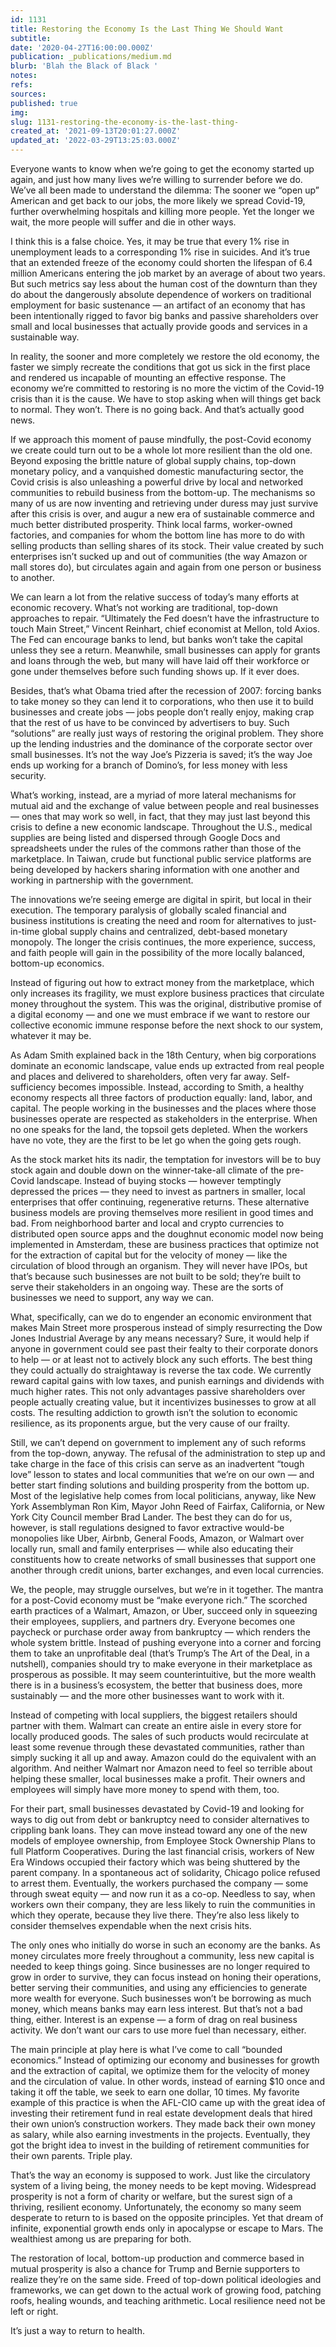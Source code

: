 ```yaml
---
id: 1131
title: Restoring the Economy Is the Last Thing We Should Want
subtitle: 
date: '2020-04-27T16:00:00.000Z'
publication: _publications/medium.md
blurb: 'Blah the Black of Black '
notes: 
refs: 
sources: 
published: true
img: 
slug: 1131-restoring-the-economy-is-the-last-thing-
created_at: '2021-09-13T20:01:27.000Z'
updated_at: '2022-03-29T13:25:03.000Z'
---
```

Everyone wants to know when we’re going to get the economy started up again, and just how many lives we’re willing to surrender before we do. We’ve all been made to understand the dilemma: The sooner we “open up” American and get back to our jobs, the more likely we spread Covid-19, further overwhelming hospitals and killing more people. Yet the longer we wait, the more people will suffer and die in other ways.

I think this is a false choice. Yes, it may be true that every 1% rise in unemployment leads to a corresponding 1% rise in suicides. And it’s true that an extended freeze of the economy could shorten the lifespan of 6.4 million Americans entering the job market by an average of about two years. But such metrics say less about the human cost of the downturn than they do about the dangerously absolute dependence of workers on traditional employment for basic sustenance — an artifact of an economy that has been intentionally rigged to favor big banks and passive shareholders over small and local businesses that actually provide goods and services in a sustainable way.

In reality, the sooner and more completely we restore the old economy, the faster we simply recreate the conditions that got us sick in the first place and rendered us incapable of mounting an effective response. The economy we’re committed to restoring is no more the victim of the Covid-19 crisis than it is the cause. We have to stop asking when will things get back to normal. They won’t. There is no going back. And that’s actually good news.

If we approach this moment of pause mindfully, the post-Covid economy we create could turn out to be a whole lot more resilient than the old one. Beyond exposing the brittle nature of global supply chains, top-down monetary policy, and a vanquished domestic manufacturing sector, the Covid crisis is also unleashing a powerful drive by local and networked communities to rebuild business from the bottom-up. The mechanisms so many of us are now inventing and retrieving under duress may just survive after this crisis is over, and augur a new era of sustainable commerce and much better distributed prosperity. Think local farms, worker-owned factories, and companies for whom the bottom line has more to do with selling products than selling shares of its stock. Their value created by such enterprises isn’t sucked up and out of communities (the way Amazon or mall stores do), but circulates again and again from one person or business to another.

We can learn a lot from the relative success of today’s many efforts at economic recovery. What’s not working are traditional, top-down approaches to repair. “Ultimately the Fed doesn’t have the infrastructure to touch Main Street,” Vincent Reinhart, chief economist at Mellon, told Axios. The Fed can encourage banks to lend, but banks won’t take the capital unless they see a return. Meanwhile, small businesses can apply for grants and loans through the web, but many will have laid off their workforce or gone under themselves before such funding shows up. If it ever does.

Besides, that’s what Obama tried after the recession of 2007: forcing banks to take money so they can lend it to corporations, who then use it to build businesses and create jobs — jobs people don’t really enjoy, making crap that the rest of us have to be convinced by advertisers to buy. Such “solutions” are really just ways of restoring the original problem. They shore up the lending industries and the dominance of the corporate sector over small businesses. It’s not the way Joe’s Pizzeria is saved; it’s the way Joe ends up working for a branch of Domino’s, for less money with less security.

What’s working, instead, are a myriad of more lateral mechanisms for mutual aid and the exchange of value between people and real businesses — ones that may work so well, in fact, that they may just last beyond this crisis to define a new economic landscape. Throughout the U.S., medical supplies are being listed and dispersed through Google Docs and spreadsheets under the rules of the commons rather than those of the marketplace. In Taiwan, crude but functional public service platforms are being developed by hackers sharing information with one another and working in partnership with the government.

The innovations we’re seeing emerge are digital in spirit, but local in their execution. The temporary paralysis of globally scaled financial and business institutions is creating the need and room for alternatives to just-in-time global supply chains and centralized, debt-based monetary monopoly. The longer the crisis continues, the more experience, success, and faith people will gain in the possibility of the more locally balanced, bottom-up economics.

Instead of figuring out how to extract money from the marketplace, which only increases its fragility, we must explore business practices that circulate money throughout the system. This was the original, distributive promise of a digital economy — and one we must embrace if we want to restore our collective economic immune response before the next shock to our system, whatever it may be.

As Adam Smith explained back in the 18th Century, when big corporations dominate an economic landscape, value ends up extracted from real people and places and delivered to shareholders, often very far away. Self-sufficiency becomes impossible. Instead, according to Smith, a healthy economy respects all three factors of production equally: land, labor, and capital. The people working in the businesses and the places where those businesses operate are respected as stakeholders in the enterprise. When no one speaks for the land, the topsoil gets depleted. When the workers have no vote, they are the first to be let go when the going gets rough.

As the stock market hits its nadir, the temptation for investors will be to buy stock again and double down on the winner-take-all climate of the pre-Covid landscape. Instead of buying stocks — however temptingly depressed the prices — they need to invest as partners in smaller, local enterprises that offer continuing, regenerative returns. These alternative business models are proving themselves more resilient in good times and bad. From neighborhood barter and local and crypto currencies to distributed open source apps and the doughnut economic model now being implemented in Amsterdam, these are business practices that optimize not for the extraction of capital but for the velocity of money — like the circulation of blood through an organism. They will never have IPOs, but that’s because such businesses are not built to be sold; they’re built to serve their stakeholders in an ongoing way. These are the sorts of businesses we need to support, any way we can.

What, specifically, can we do to engender an economic environment that makes Main Street more prosperous instead of simply resurrecting the Dow Jones Industrial Average by any means necessary? Sure, it would help if anyone in government could see past their fealty to their corporate donors to help — or at least not to actively block any such efforts. The best thing they could actually do straightaway is reverse the tax code. We currently reward capital gains with low taxes, and punish earnings and dividends with much higher rates. This not only advantages passive shareholders over people actually creating value, but it incentivizes businesses to grow at all costs. The resulting addiction to growth isn’t the solution to economic resilience, as its proponents argue, but the very cause of our frailty.

Still, we can’t depend on government to implement any of such reforms from the top-down, anyway. The refusal of the administration to step up and take charge in the face of this crisis can serve as an inadvertent “tough love” lesson to states and local communities that we’re on our own — and better start finding solutions and building prosperity from the bottom up. Most of the legislative help comes from local politicians, anyway, like New York Assemblyman Ron Kim, Mayor John Reed of Fairfax, California, or New York City Council member Brad Lander. The best they can do for us, however, is stall regulations designed to favor extractive would-be monopolies like Uber, Airbnb, General Foods, Amazon, or Walmart over locally run, small and family enterprises — while also educating their constituents how to create networks of small businesses that support one another through credit unions, barter exchanges, and even local currencies.

We, the people, may struggle ourselves, but we’re in it together. The mantra for a post-Covid economy must be “make everyone rich.” The scorched earth practices of a Walmart, Amazon, or Uber, succeed only in squeezing their employees, suppliers, and partners dry. Everyone becomes one paycheck or purchase order away from bankruptcy — which renders the whole system brittle. Instead of pushing everyone into a corner and forcing them to take an unprofitable deal (that’s Trump’s The Art of the Deal, in a nutshell), companies should try to make everyone in their marketplace as prosperous as possible. It may seem counterintuitive, but the more wealth there is in a business’s ecosystem, the better that business does, more sustainably — and the more other businesses want to work with it.

Instead of competing with local suppliers, the biggest retailers should partner with them. Walmart can create an entire aisle in every store for locally produced goods. The sales of such products would recirculate at least some revenue through these devastated communities, rather than simply sucking it all up and away. Amazon could do the equivalent with an algorithm. And neither Walmart nor Amazon need to feel so terrible about helping these smaller, local businesses make a profit. Their owners and employees will simply have more money to spend with them, too.

For their part, small businesses devastated by Covid-19 and looking for ways to dig out from debt or bankruptcy need to consider alternatives to crippling bank loans. They can move instead toward any one of the new models of employee ownership, from Employee Stock Ownership Plans to full Platform Cooperatives. During the last financial crisis, workers of New Era Windows occupied their factory which was being shuttered by the parent company. In a spontaneous act of solidarity, Chicago police refused to arrest them. Eventually, the workers purchased the company — some through sweat equity — and now run it as a co-op. Needless to say, when workers own their company, they are less likely to ruin the communities in which they operate, because they live there. They’re also less likely to consider themselves expendable when the next crisis hits.

The only ones who initially do worse in such an economy are the banks. As money circulates more freely throughout a community, less new capital is needed to keep things going. Since businesses are no longer required to grow in order to survive, they can focus instead on honing their operations, better serving their communities, and using any efficiencies to generate more wealth for everyone. Such businesses won’t be borrowing as much money, which means banks may earn less interest. But that’s not a bad thing, either. Interest is an expense — a form of drag on real business activity. We don’t want our cars to use more fuel than necessary, either.

The main principle at play here is what I’ve come to call “bounded economics.” Instead of optimizing our economy and businesses for growth and the extraction of capital, we optimize them for the velocity of money and the circulation of value. In other words, instead of earning $10 once and taking it off the table, we seek to earn one dollar, 10 times. My favorite example of this practice is when the AFL-CIO came up with the great idea of investing their retirement fund in real estate development deals that hired their own union’s construction workers. They made back their own money as salary, while also earning investments in the projects. Eventually, they got the bright idea to invest in the building of retirement communities for their own parents. Triple play.

That’s the way an economy is supposed to work. Just like the circulatory system of a living being, the money needs to be kept moving. Widespread prosperity is not a form of charity or welfare, but the surest sign of a thriving, resilient economy. Unfortunately, the economy so many seem desperate to return to is based on the opposite principles. Yet that dream of infinite, exponential growth ends only in apocalypse or escape to Mars. The wealthiest among us are preparing for both.

The restoration of local, bottom-up production and commerce based in mutual prosperity is also a chance for Trump and Bernie supporters to realize they’re on the same side. Freed of top-down political ideologies and frameworks, we can get down to the actual work of growing food, patching roofs, healing wounds, and teaching arithmetic. Local resilience need not be left or right.

It’s just a way to return to health.


